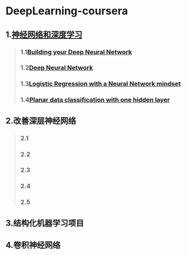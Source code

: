 # DeepLearning-coursera
  ## 1.[神经网络和深度学习](https://github.com/Spr1nt0a0/DeepLearning-coursera/tree/master/Neural%20Networks%20and%20Deep%20Learning)
  >### 1.1[Building your Deep Neural Network](https://github.com/Spr1nt0a0/DeepLearning-coursera/blob/master/Neural%20Networks%20and%20Deep%20Learning/Building%20your%20Deep%20Neural%20Network%20-%20Step%20by%20Step.ipynb)
  >### 1.2[Deep Neural Network](https://github.com/Spr1nt0a0/DeepLearning-coursera/blob/master/Neural%20Networks%20and%20Deep%20Learning/Deep%20Neural%20Network%20-%20Application.ipynb)
  >### 1.3[Logistic Regression with a Neural Network mindset](https://github.com/Spr1nt0a0/DeepLearning-coursera/blob/master/Neural%20Networks%20and%20Deep%20Learning/Logistic%20Regression%20with%20a%20Neural%20Network%20mindset.ipynb)
  >### 1.4[Planar data classification with one hidden layer](https://github.com/Spr1nt0a0/DeepLearning-coursera/blob/master/Neural%20Networks%20and%20Deep%20Learning/Planar%20data%20classification%20with%20one%20hidden%20layer.ipynb)
  ## 2.改善深层神经网络
  >### 2.1
  >### 2.2
  >### 2.3
  >### 2.4
  >### 2.5
  ## 3.结构化机器学习项目
  ## 4.卷积神经网络
